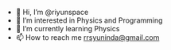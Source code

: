 - 👋 Hi, I’m @riyunspace
- 👀 I’m interested in Physics and Programming
- 🌱 I’m currently learning Physics
- 📫 How to reach me rrsyuninda@gmail.com

<!---
riyunspace/riyunspace is a ✨ special ✨ repository because its `README.md` (this file) appears on your GitHub profile.
You can click the Preview link to take a look at your changes.
--->
